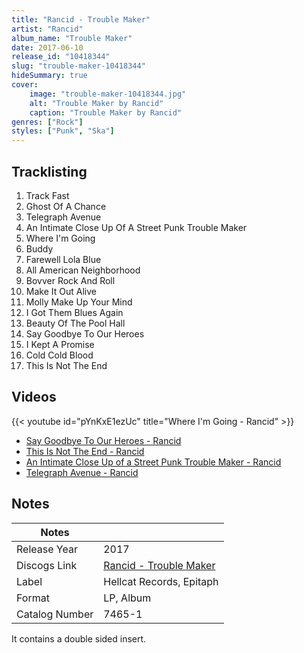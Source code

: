 ```yaml
---
title: "Rancid - Trouble Maker"
artist: "Rancid"
album_name: "Trouble Maker"
date: 2017-06-10
release_id: "10418344"
slug: "trouble-maker-10418344"
hideSummary: true
cover:
    image: "trouble-maker-10418344.jpg"
    alt: "Trouble Maker by Rancid"
    caption: "Trouble Maker by Rancid"
genres: ["Rock"]
styles: ["Punk", "Ska"]
---
```


## Tracklisting
1. Track Fast	
2. Ghost Of A Chance
3. Telegraph Avenue
4. An Intimate Close Up Of A Street Punk Trouble Maker
5. Where I'm Going
6. Buddy
7. Farewell Lola Blue
8. All American Neighborhood
9. Bovver Rock And Roll
10. Make It Out Alive
11. Molly Make Up Your Mind
12. I Got Them Blues Again
13. Beauty Of The Pool Hall
14. Say Goodbye To Our Heroes
15. I Kept A Promise
16. Cold Cold Blood
17. This Is Not The End

## Videos
{{< youtube id="pYnKxE1ezUc" title="Where I'm Going - Rancid" >}}
- [Say Goodbye To Our Heroes - Rancid](https://www.youtube.com/watch?v=8PAYhHL3lGs)
- [This Is Not The End - Rancid](https://www.youtube.com/watch?v=v4KK5RKucq8)
- [An Intimate Close Up of a Street Punk Trouble Maker - Rancid](https://www.youtube.com/watch?v=hKeH-vtQIdo)
- [Telegraph Avenue - Rancid](https://www.youtube.com/watch?v=2hcr2RdhWJ0)


## Notes

| Notes          |             |
| ---------------| ----------- |
| Release Year   | 2017 |
| Discogs Link   | [Rancid - Trouble Maker](https://www.discogs.com/release/10418344-Rancid-Trouble-Maker) |
| Label          | Hellcat Records, Epitaph |
| Format         | LP, Album |
| Catalog Number | 7465-1 |

It contains a double sided insert.

